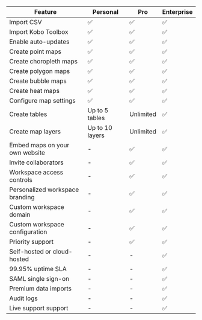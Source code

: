 
|Feature|Personal|Pro|Enterprise|
|--|--|--|--|
|Import CSV|✅|✅|✅|
|Import Kobo Toolbox|✅|✅|✅|
|Enable auto-updates|✅|✅|✅|
|Create point maps|✅|✅|✅|
|Create choropleth maps|✅|✅|✅|
|Create polygon maps|✅|✅|✅|
|Create bubble maps|✅|✅|✅|
|Create heat maps|✅|✅|✅|
|Configure map settings|✅|✅|✅|
|Create tables|Up to 5 tables|Unlimited|✅|
|Create map layers|Up to 10 layers|Unlimited|✅|
|Embed maps on your own website|-|✅|✅|
|Invite collaborators|-|✅|✅|
|Workspace access controls|-|✅|✅|
|Personalized workspace branding|-|✅|✅|
|Custom workspace domain|-|✅|✅|
|Custom workspace configuration|-|✅|✅|
|Priority support|-|✅|✅|
|Self-hosted or cloud-hosted|-|-|✅|
|99.95% uptime SLA|-|-|✅|
|SAML single sign-on|-|-|✅|
|Premium data imports|-|-|✅|
|Audit logs|-|-|✅|
|Live support support|-|-|✅|
